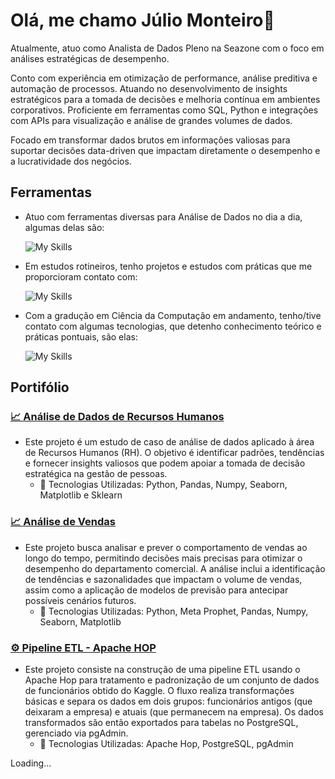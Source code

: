 # Olá, me chamo Júlio Monteiro👋

Atualmente, atuo como Analista de Dados Pleno na Seazone com o foco em análises estratégicas de desempenho. 

Conto com experiência em otimização de performance, análise preditiva e automação de processos. Atuando no desenvolvimento de insights estratégicos para a tomada de decisões e melhoria contínua em ambientes corporativos. Proficiente em ferramentas como SQL, Python e integrações com APIs para visualização e análise de grandes volumes de dados. 

Focado em transformar dados brutos em informações valiosas para suportar decisões data-driven que impactam diretamente o desempenho e a lucratividade dos negócios.


## Ferramentas

* Atuo com ferramentas diversas para Análise de Dados no dia a dia, algumas delas são:

    ![My Skills](https://skillicons.dev/icons?i=py,aws,js,mysql&theme=dark)

* Em estudos rotineiros, tenho projetos e estudos com práticas que me proporcioram contato com:

    ![My Skills](https://skillicons.dev/icons?i=anaconda,sklearn,selenium,tensorflow,opencv&theme=dark)

* Com a gradução em Ciência da Computação em andamento, tenho/tive contato com algumas tecnologias, que detenho conhecimento teórico e práticas pontuais, são elas:

    ![My Skills](https://skillicons.dev/icons?i=c,cpp,html,css,php,postgres&theme=dark)
## Portifólio

### [📈 Análise de Dados de Recursos Humanos](https://github.com/juliopmonteiro/datascience/tree/main/An%C3%A1lise%20de%20Dados%20-Dep.%20de%20RH) 
- Este projeto é um estudo de caso de análise de dados aplicado à área de Recursos Humanos (RH). O objetivo é identificar padrões, tendências e fornecer insights valiosos que podem apoiar a tomada de decisão estratégica na gestão de pessoas.
    - 🔧 Tecnologias Utilizadas: Python, Pandas, Numpy, Seaborn, Matplotlib e Sklearn
 
### [📈 Análise de Vendas](https://github.com/juliopmonteiro/datascience/tree/main/An%C3%A1lise%20de%20Dados%20-%20Previs%C3%A3o%20de%20Vendas) 
- Este projeto busca analisar e prever o comportamento de vendas ao longo do tempo, permitindo decisões mais precisas para otimizar o desempenho do departamento comercial. A análise inclui a identificação de tendências e sazonalidades que impactam o volume de vendas, assim como a aplicação de modelos de previsão para antecipar possíveis cenários futuros.
    - 🔧 Tecnologias Utilizadas: Python, Meta Prophet, Pandas, Numpy, Seaborn, Matplotlib
 
### [⚙️ Pipeline ETL - Apache HOP](https://github.com/juliopmonteiro/dataengineer/tree/main/Projeto%20ETL%20-%20Apache%20HOP) 
- Este projeto consiste na construção de uma pipeline ETL usando o Apache Hop para tratamento e padronização de um conjunto de dados de funcionários obtido do Kaggle. O fluxo realiza transformações básicas e separa os dados em dois grupos: funcionários antigos (que deixaram a empresa) e atuais (que permanecem na empresa). Os dados transformados são então exportados para tabelas no PostgreSQL, gerenciado via pgAdmin.
    - 🔧 Tecnologias Utilizadas: Apache Hop, PostgreSQL, pgAdmin

      
 
Loading...
